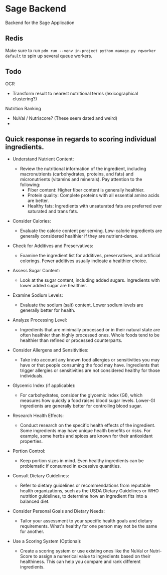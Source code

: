 # Sage Backend

Backend for the Sage Application

## Redis

Make sure to run `pdm run --venv in-project python manage.py rqworker default` to spin up several queue workers.

## Todo

OCR
- Transform result to nearest nutritional terms (lexicographical clustering?)

Nutrition Ranking
- NuVal / Nutriscore? (These seem dated and weird)
- 


## Quick response in regards to scoring individual ingredients.
- Understand Nutrient Content:
  - Review the nutritional information of the ingredient, including macronutrients (carbohydrates, proteins, and fats) and micronutrients (vitamins and minerals). Pay attention to the following:
    - Fiber content: Higher fiber content is generally healthier.
    - Protein quality: Complete proteins with all essential amino acids are better.
    - Healthy fats: Ingredients with unsaturated fats are preferred over saturated and trans fats.

- Consider Calories:
  - Evaluate the calorie content per serving. Low-calorie ingredients are generally considered healthier if they are nutrient-dense.

- Check for Additives and Preservatives:
  - Examine the ingredient list for additives, preservatives, and artificial colorings. Fewer additives usually indicate a healthier choice.

- Assess Sugar Content:
  - Look at the sugar content, including added sugars. Ingredients with lower added sugar are healthier.

- Examine Sodium Levels:
  - Evaluate the sodium (salt) content. Lower sodium levels are generally better for health.

- Analyze Processing Level:
  - Ingredients that are minimally processed or in their natural state are often healthier than highly processed ones. Whole foods tend to be healthier than refined or processed counterparts.

- Consider Allergens and Sensitivities:
  - Take into account any known food allergies or sensitivities you may have or that people consuming the food may have. Ingredients that trigger allergies or sensitivities are not considered healthy for those individuals.

- Glycemic Index (if applicable):
  - For carbohydrates, consider the glycemic index (GI), which measures how quickly a food raises blood sugar levels. Lower-GI ingredients are generally better for controlling blood sugar.

- Research Health Effects:
  - Conduct research on the specific health effects of the ingredient. Some ingredients may have unique health benefits or risks. For example, some herbs and spices are known for their antioxidant properties.

- Portion Control:
  - Keep portion sizes in mind. Even healthy ingredients can be problematic if consumed in excessive quantities.

- Consult Dietary Guidelines:
  - Refer to dietary guidelines or recommendations from reputable health organizations, such as the USDA Dietary Guidelines or WHO nutrition guidelines, to determine how an ingredient fits into a balanced diet.

- Consider Personal Goals and Dietary Needs:
  - Tailor your assessment to your specific health goals and dietary requirements. What's healthy for one person may not be the same for another.

- Use a Scoring System (Optional):
  - Create a scoring system or use existing ones like the NuVal or Nutri-Score to assign a numerical value to ingredients based on their healthiness. This can help you compare and rank different ingredients.